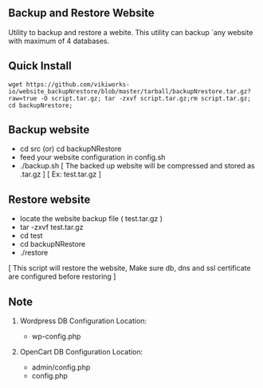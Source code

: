 ## Backup and Restore Website

Utility to backup and restore a webite. This utility can backup `any website with maximum of 4 databases.

## Quick Install 

	wget https://github.com/vikiworks-io/website_backupNrestore/blob/master/tarball/backupNrestore.tar.gz?raw=true -O script.tar.gz; tar -zxvf script.tar.gz;rm script.tar.gz; cd backupNrestore;


## Backup website

  - cd src (or) cd backupNRestore
  - feed your website configuration in config.sh
  - ./backup.sh 
    [ The backed up website will be compressed and stored as .tar.gz ]
    [ Ex: test.tar.gz ]
   

## Restore website
   
  - locate the website backup file ( test.tar.gz )
  - tar -zxvf test.tar.gz
  - cd test
  - cd backupNRestore
  - ./restore

  [ This script will restore the website, Make sure db, dns and ssl certificate are configured before restoring ]


## Note

   1. Wordpress DB Configuration Location:
   
      - wp-config.php
 
 
   2. OpenCart DB Configuration Location:

      - admin/config.php
      - config.php

